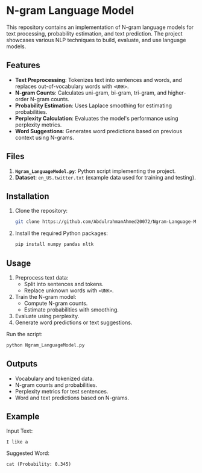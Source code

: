 # N-gram Language Model

This repository contains an implementation of N-gram language models for text processing, probability estimation, and text prediction. The project showcases various NLP techniques to build, evaluate, and use language models.

## Features

- **Text Preprocessing**: Tokenizes text into sentences and words, and replaces out-of-vocabulary words with `<UNK>`.
- **N-gram Counts**: Calculates uni-gram, bi-gram, tri-gram, and higher-order N-gram counts.
- **Probability Estimation**: Uses Laplace smoothing for estimating probabilities.
- **Perplexity Calculation**: Evaluates the model's performance using perplexity metrics.
- **Word Suggestions**: Generates word predictions based on previous context using N-grams.

## Files

1. **`Ngram_LanguageModel.py`**: Python script implementing the project.
2. **Dataset**: `en_US.twitter.txt` (example data used for training and testing).

## Installation

1. Clone the repository:
   ```bash
   git clone https://github.com/AbdulrahmanAhmed20072/Ngram-Language-Model.git
   ```
2. Install the required Python packages:
   ```bash
   pip install numpy pandas nltk
   ```

## Usage

1. Preprocess text data:
   - Split into sentences and tokens.
   - Replace unknown words with `<UNK>`.
2. Train the N-gram model:
   - Compute N-gram counts.
   - Estimate probabilities with smoothing.
3. Evaluate using perplexity.
4. Generate word predictions or text suggestions.

Run the script:
```bash
python Ngram_LanguageModel.py
```

## Outputs

- Vocabulary and tokenized data.
- N-gram counts and probabilities.
- Perplexity metrics for test sentences.
- Word and text predictions based on N-grams.

## Example

Input Text:
```
I like a
```

Suggested Word:
```
cat (Probability: 0.345)
```
